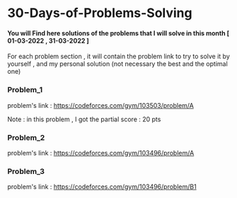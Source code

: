 # 30-Days-of-Problems-Solving

#### You will Find here  solutions of the problems that  I will solve in this month [ 01-03-2022 , 31-03-2022 ]

For each problem section , it will contain the problem link to try to solve it by yourself , and my personal solution (not  necessary the best and the optimal one)

### Problem_1
problem's link : https://codeforces.com/gym/103503/problem/A

Note : in this problem , I got the partial score : 20 pts

### Problem_2
problem's link : https://codeforces.com/gym/103496/problem/A


### Problem_3
problem's link : https://codeforces.com/gym/103496/problem/B1